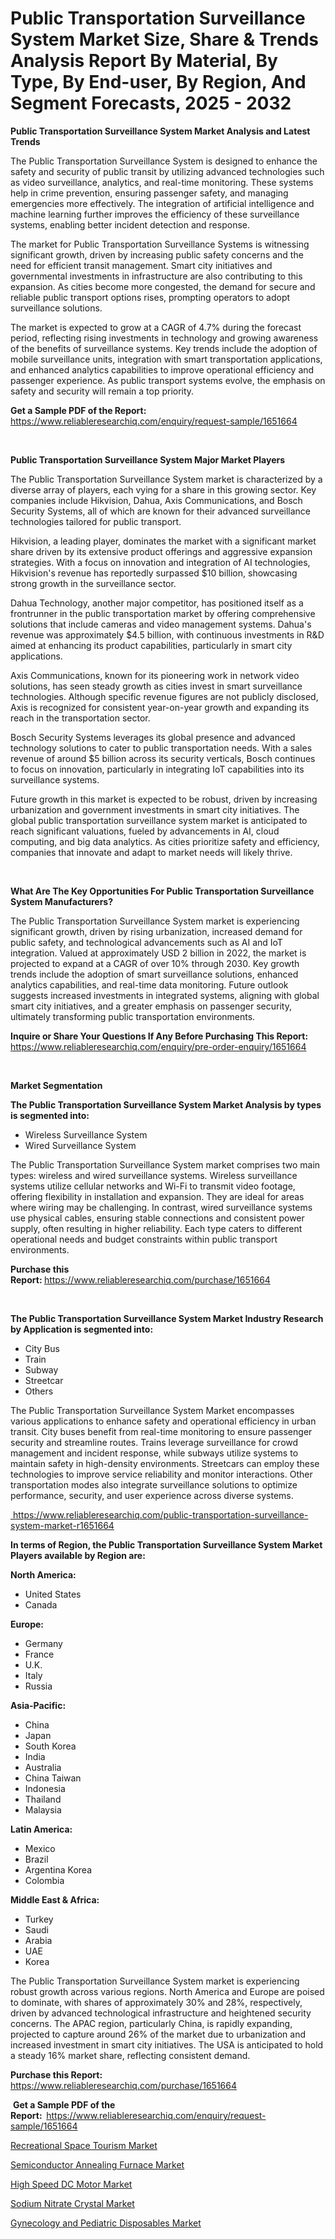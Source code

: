 <p><h1>Public Transportation Surveillance System Market Size, Share & Trends Analysis Report By Material, By Type, By End-user, By Region, And Segment Forecasts, 2025 - 2032</h1></p><p><strong>Public Transportation Surveillance System Market Analysis and Latest Trends</strong></p>
<p><p>The Public Transportation Surveillance System is designed to enhance the safety and security of public transit by utilizing advanced technologies such as video surveillance, analytics, and real-time monitoring. These systems help in crime prevention, ensuring passenger safety, and managing emergencies more effectively. The integration of artificial intelligence and machine learning further improves the efficiency of these surveillance systems, enabling better incident detection and response.</p><p>The market for Public Transportation Surveillance Systems is witnessing significant growth, driven by increasing public safety concerns and the need for efficient transit management. Smart city initiatives and governmental investments in infrastructure are also contributing to this expansion. As cities become more congested, the demand for secure and reliable public transport options rises, prompting operators to adopt surveillance solutions. </p><p>The market is expected to grow at a CAGR of 4.7% during the forecast period, reflecting rising investments in technology and growing awareness of the benefits of surveillance systems. Key trends include the adoption of mobile surveillance units, integration with smart transportation applications, and enhanced analytics capabilities to improve operational efficiency and passenger experience. As public transport systems evolve, the emphasis on safety and security will remain a top priority.</p></p>
<p><strong>Get a Sample PDF of the Report:&nbsp;</strong> <a href="https://www.reliableresearchiq.com/enquiry/request-sample/1651664?utm_campaign=1159&utm_medium=2&utm_source=Github&utm_content=ia&utm_term=23032025&utm_id=public-transportation-surveillance-system">https://www.reliableresearchiq.com/enquiry/request-sample/1651664</a></p>
<p>&nbsp;</p>
<p><strong>Public Transportation Surveillance System Major Market Players</strong></p>
<p><p>The Public Transportation Surveillance System market is characterized by a diverse array of players, each vying for a share in this growing sector. Key companies include Hikvision, Dahua, Axis Communications, and Bosch Security Systems, all of which are known for their advanced surveillance technologies tailored for public transport.</p><p>Hikvision, a leading player, dominates the market with a significant market share driven by its extensive product offerings and aggressive expansion strategies. With a focus on innovation and integration of AI technologies, Hikvision's revenue has reportedly surpassed $10 billion, showcasing strong growth in the surveillance sector.</p><p>Dahua Technology, another major competitor, has positioned itself as a frontrunner in the public transportation market by offering comprehensive solutions that include cameras and video management systems. Dahua's revenue was approximately $4.5 billion, with continuous investments in R&D aimed at enhancing its product capabilities, particularly in smart city applications.</p><p>Axis Communications, known for its pioneering work in network video solutions, has seen steady growth as cities invest in smart surveillance technologies. Although specific revenue figures are not publicly disclosed, Axis is recognized for consistent year-on-year growth and expanding its reach in the transportation sector.</p><p>Bosch Security Systems leverages its global presence and advanced technology solutions to cater to public transportation needs. With a sales revenue of around $5 billion across its security verticals, Bosch continues to focus on innovation, particularly in integrating IoT capabilities into its surveillance systems.</p><p>Future growth in this market is expected to be robust, driven by increasing urbanization and government investments in smart city initiatives. The global public transportation surveillance system market is anticipated to reach significant valuations, fueled by advancements in AI, cloud computing, and big data analytics. As cities prioritize safety and efficiency, companies that innovate and adapt to market needs will likely thrive.</p></p>
<p>&nbsp;</p>
<p><strong>What Are The Key Opportunities For Public Transportation Surveillance System Manufacturers?</strong></p>
<p><p>The Public Transportation Surveillance System market is experiencing significant growth, driven by rising urbanization, increased demand for public safety, and technological advancements such as AI and IoT integration. Valued at approximately USD 2 billion in 2022, the market is projected to expand at a CAGR of over 10% through 2030. Key growth trends include the adoption of smart surveillance solutions, enhanced analytics capabilities, and real-time data monitoring. Future outlook suggests increased investments in integrated systems, aligning with global smart city initiatives, and a greater emphasis on passenger security, ultimately transforming public transportation environments.</p></p>
<p><strong>Inquire or Share Your Questions If Any Before Purchasing This Report:</strong> <a href="https://www.reliableresearchiq.com/enquiry/pre-order-enquiry/1651664?utm_campaign=1159&utm_medium=2&utm_source=Github&utm_content=ia&utm_term=23032025&utm_id=public-transportation-surveillance-system">https://www.reliableresearchiq.com/enquiry/pre-order-enquiry/1651664</a></p>
<p>&nbsp;</p>
<p><strong>Market Segmentation</strong></p>
<p><strong>The Public Transportation Surveillance System Market Analysis by types is segmented into:</strong></p>
<p><ul><li>Wireless Surveillance System</li><li>Wired Surveillance System</li></ul></p>
<p><p>The Public Transportation Surveillance System market comprises two main types: wireless and wired surveillance systems. Wireless surveillance systems utilize cellular networks and Wi-Fi to transmit video footage, offering flexibility in installation and expansion. They are ideal for areas where wiring may be challenging. In contrast, wired surveillance systems use physical cables, ensuring stable connections and consistent power supply, often resulting in higher reliability. Each type caters to different operational needs and budget constraints within public transport environments.</p></p>
<p><strong>Purchase this Report:&nbsp;</strong><a href="https://www.reliableresearchiq.com/purchase/1651664?utm_campaign=1159&utm_medium=2&utm_source=Github&utm_content=ia&utm_term=23032025&utm_id=public-transportation-surveillance-system">https://www.reliableresearchiq.com/purchase/1651664</a></p>
<p>&nbsp;</p>
<p><strong>The Public Transportation Surveillance System Market Industry Research by Application is segmented into:</strong></p>
<p><ul><li>City Bus</li><li>Train</li><li>Subway</li><li>Streetcar</li><li>Others</li></ul></p>
<p><p>The Public Transportation Surveillance System Market encompasses various applications to enhance safety and operational efficiency in urban transit. City buses benefit from real-time monitoring to ensure passenger security and streamline routes. Trains leverage surveillance for crowd management and incident response, while subways utilize systems to maintain safety in high-density environments. Streetcars can employ these technologies to improve service reliability and monitor interactions. Other transportation modes also integrate surveillance solutions to optimize performance, security, and user experience across diverse systems.</p></p>
<p><a href="https://www.reliableresearchiq.com/public-transportation-surveillance-system-market-r1651664?utm_campaign=1159&utm_medium=2&utm_source=Github&utm_content=ia&utm_term=23032025&utm_id=public-transportation-surveillance-system">&nbsp;https://www.reliableresearchiq.com/public-transportation-surveillance-system-market-r1651664</a></p>
<p><strong>In terms of Region, the Public Transportation Surveillance System Market Players available by Region are:</strong></p>
<p>
    <p> <strong> North America: </strong>
        <ul>
            <li>United States</li>
            <li>Canada</li>
        </ul>
        </p> 
    <p> <strong> Europe: </strong>
        <ul>
            <li>Germany</li>
            <li>France</li>
            <li>U.K.</li>
            <li>Italy</li>
            <li>Russia</li>
        </ul>
        </p> 
    <p> <strong> Asia-Pacific: </strong>
        <ul>
            <li>China</li>
            <li>Japan</li>
            <li>South Korea</li>
            <li>India</li>
            <li>Australia</li>
            <li>China Taiwan</li>
            <li>Indonesia</li>
            <li>Thailand</li>
            <li>Malaysia</li>
        </ul>
        </p> 
    <p> <strong> Latin America: </strong>
        <ul>
            <li>Mexico</li>
            <li>Brazil</li>
            <li>Argentina Korea</li>
            <li>Colombia</li>
        </ul>
        </p> 
    <p> <strong> Middle East & Africa: </strong>
        <ul>
            <li>Turkey</li>
            <li>Saudi</li>
            <li>Arabia</li>
            <li>UAE</li>
            <li>Korea</li>
        </ul>
    </p>
    </p>
<p><p>The Public Transportation Surveillance System market is experiencing robust growth across various regions. North America and Europe are poised to dominate, with shares of approximately 30% and 28%, respectively, driven by advanced technological infrastructure and heightened security concerns. The APAC region, particularly China, is rapidly expanding, projected to capture around 26% of the market due to urbanization and increased investment in smart city initiatives. The USA is anticipated to hold a steady 16% market share, reflecting consistent demand.</p></p>
<p><strong>Purchase this Report: </strong><a href="https://www.reliableresearchiq.com/purchase/1651664?utm_campaign=1159&utm_medium=2&utm_source=Github&utm_content=ia&utm_term=23032025&utm_id=public-transportation-surveillance-system">https://www.reliableresearchiq.com/purchase/1651664</a></p>
<p>&nbsp;<strong>Get a Sample PDF of the Report:&nbsp;&nbsp;</strong><a href="https://www.reliableresearchiq.com/enquiry/request-sample/1651664?utm_campaign=1159&utm_medium=2&utm_source=Github&utm_content=ia&utm_term=23032025&utm_id=public-transportation-surveillance-system">https://www.reliableresearchiq.com/enquiry/request-sample/1651664</a></p>
<p><strong></strong></p>
<p><p><a href="https://github.com/lolahberkik5/Market-Research-Report-List-1/blob/main/recreational-space-tourism-market.md?utm_campaign=1159&utm_medium=2&utm_source=Github&utm_content=ia&utm_term=23032025&utm_id=public-transportation-surveillance-system">Recreational Space Tourism Market</a></p><p><a href="https://github.com/dubelsuehsik/Market-Research-Report-List-1/blob/main/semiconductor-annealing-furnace-market.md?utm_campaign=1159&utm_medium=2&utm_source=Github&utm_content=ia&utm_term=23032025&utm_id=public-transportation-surveillance-system">Semiconductor Annealing Furnace Market</a></p><p><a href="https://github.com/nikkoureta1y/Market-Research-Report-List-1/blob/main/high-speed-dc-motor-market.md?utm_campaign=1159&utm_medium=2&utm_source=Github&utm_content=ia&utm_term=23032025&utm_id=public-transportation-surveillance-system">High Speed DC Motor Market</a></p><p><a href="https://github.com/bloggglazaie/Market-Research-Report-List-1/blob/main/sodium-nitrate-crystal-market.md?utm_campaign=1159&utm_medium=2&utm_source=Github&utm_content=ia&utm_term=23032025&utm_id=public-transportation-surveillance-system">Sodium Nitrate Crystal Market</a></p><p><a href="https://github.com/rndwazeri/Market-Research-Report-List-1/blob/main/gynecology-and-pediatric-disposables-market.md?utm_campaign=1159&utm_medium=2&utm_source=Github&utm_content=ia&utm_term=23032025&utm_id=public-transportation-surveillance-system">Gynecology and Pediatric Disposables Market</a></p></p>